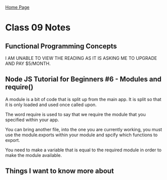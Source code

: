 [Home Page](https://devaoc.github.io/reading-notes/)

# Class 09 Notes

## Functional Programming Concepts

I AM UNABLE TO VIEW THE READING AS IT IS ASKING ME TO UPGRADE AND PAY $5/MONTH.

## Node JS Tutorial for Beginners #6 - Modules and require()

A module is a bit of code that is split up from the main app. It is split so that it is only loaded and used once called upon.

The word require is used to say that we require the module that you specified within your app.

You can bring another file, into the one you are currently working, you must use the module.exports within your module and spcify which functions to export.

You need to make a variable that is equal to the required module in order to make the module available.

## Things I want to know more about
